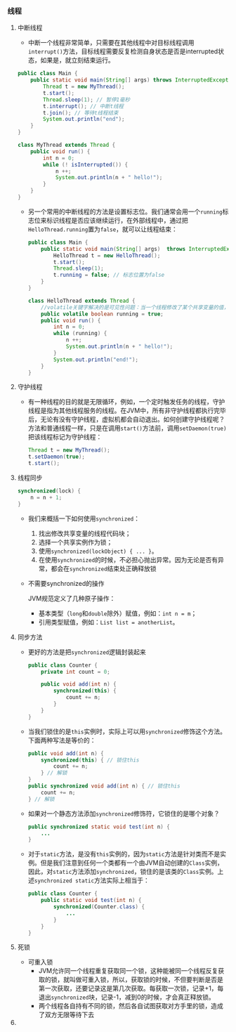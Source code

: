 ### 线程

1. 中断线程

   + 中断一个线程非常简单，只需要在其他线程中对目标线程调用`interrupt()`方法，目标线程需要反复检测自身状态是否是interrupted状态，如果是，就立刻结束运行。

   ```java
   public class Main {
       public static void main(String[] args) throws InterruptedException {
           Thread t = new MyThread();
           t.start();
           Thread.sleep(1); // 暂停1毫秒
           t.interrupt(); // 中断t线程
           t.join(); // 等待t线程结束
           System.out.println("end");
       }
   }
   
   class MyThread extends Thread {
       public void run() {
           int n = 0;
           while (! isInterrupted()) {
               n ++;
               System.out.println(n + " hello!");
           }
       }
   }
   ```

   - 另一个常用的中断线程的方法是设置标志位。我们通常会用一个`running`标志位来标识线程是否应该继续运行，在外部线程中，通过把`HelloThread.running`置为`false`，就可以让线程结束：

     ```java
     public class Main {
         public static void main(String[] args)  throws InterruptedException {
             HelloThread t = new HelloThread();
             t.start();
             Thread.sleep(1);
             t.running = false; // 标志位置为false
         }
     }
     
     class HelloThread extends Thread {
         //volatile关键字解决的是可见性问题：当一个线程修改了某个共享变量的值，其他线程能够立刻看到修改后的值。
         public volatile boolean running = true;
         public void run() {
             int n = 0;
             while (running) {
                 n ++;
                 System.out.println(n + " hello!");
             }
             System.out.println("end!");
         }
     }
     ```

2. 守护线程

   - 有一种线程的目的就是无限循环，例如，一个定时触发任务的线程，守护线程是指为其他线程服务的线程。在JVM中，所有非守护线程都执行完毕后，无论有没有守护线程，虚拟机都会自动退出。如何创建守护线程呢？方法和普通线程一样，只是在调用`start()`方法前，调用`setDaemon(true)`把该线程标记为守护线程：

     ```java
     Thread t = new MyThread();
     t.setDaemon(true);
     t.start();
     ```

3. 线程同步

   ```java
   synchronized(lock) {
       n = n + 1;
   }
   ```

   - 我们来概括一下如何使用`synchronized`：

     1. 找出修改共享变量的线程代码块；
     2. 选择一个共享实例作为锁；
     3. 使用`synchronized(lockObject) { ... }`。
     4. 在使用`synchronized`的时候，不必担心抛出异常。因为无论是否有异常，都会在`synchronized`结束处正确释放锁

   - 不需要synchronized的操作

     JVM规范定义了几种原子操作：

     - 基本类型（`long`和`double`除外）赋值，例如：`int n = m`；
     - 引用类型赋值，例如：`List list = anotherList`。

4. 同步方法

   - 更好的方法是把`synchronized`逻辑封装起来

     ```java
     public class Counter {
         private int count = 0;
     
         public void add(int n) {
             synchronized(this) {
                 count += n;
             }
         }
     }
     ```

   - 当我们锁住的是`this`实例时，实际上可以用`synchronized`修饰这个方法。下面两种写法是等价的：

     ```java
     public void add(int n) {
         synchronized(this) { // 锁住this
             count += n;
         } // 解锁
     }
     public synchronized void add(int n) { // 锁住this
         count += n;
     } // 解锁
     ```

   - 如果对一个静态方法添加`synchronized`修饰符，它锁住的是哪个对象？

     ```java
     public synchronized static void test(int n) {
         ...
     }
     ```

   - 对于`static`方法，是没有`this`实例的，因为`static`方法是针对类而不是实例。但是我们注意到任何一个类都有一个由JVM自动创建的`Class`实例，因此，对`static`方法添加`synchronized`，锁住的是该类的`Class`实例。上述`synchronized static`方法实际上相当于：

     ```java
     public class Counter {
         public static void test(int n) {
             synchronized(Counter.class) {
                 ...
             }
         }
     }
     ```

5. 死锁

   - 可重入锁
     - JVM允许同一个线程重复获取同一个锁，这种能被同一个线程反复获取的锁，就叫做可重入锁，所以，获取锁的时候，不但要判断是否是第一次获取，还要记录这是第几次获取。每获取一次锁，记录+1，每退出`synchronized`块，记录-1，减到0的时候，才会真正释放锁。
     - 两个线程各自持有不同的锁，然后各自试图获取对方手里的锁，造成了双方无限等待下去

6. 

